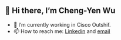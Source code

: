 ## 👋 Hi there, I’m Cheng-Yen Wu

- 🔭 I’m currently working in Cisco Outshif. 
- 📫 How to reach me: [Linkedin](https://linkedin.com/in/cheng-yen-wu) and [email](wu.chgyen@gmail.com)

